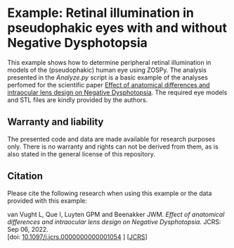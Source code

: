 # Example: Retinal illumination in pseudophakic eyes with and without Negative Dysphotopsia

This example shows how to determine peripheral retinal illumination in models of the (pseudophakic) human eye using ZOSPy. The analysis presented in the *Analyze.py* script is a basic example of the analyses perfomed for the scientific paper [Effect of anatomical differences and intraocular lens design on Negative Dysphotopsia](https://doi.org/10.1097/j.jcrs.0000000000001054). The required eye models and STL files are kindly provided by the authors.

## Warranty and liability
The presented code and data are made available for research purposes only. There is no warranty and rights can not be 
derived from them, as is also stated in the general license of this repository.

## Citation
Please cite the following research when using this example or the data provided with this example:

van Vught L, Que I, Luyten GPM and Beenakker JWM.
_Effect of anatomical differences and intraocular lens design on Negative Dysphotopsia._
JCRS: Sep 06, 2022.<br>
[doi: [10.1097/j.jcrs.0000000000001054](https://doi.org/10.1097/j.jcrs.0000000000001054) ] [[JCRS](https://journals.lww.com/jcrs/Abstract/9900/Effect_of_anatomical_differences_and_intraocular.107.aspx)]